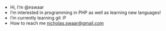 - Hi, I’m @nswaar
- I’m interested in programming in PHP as well as learning new languages!
- I’m currently learning git :P
- How to reach me nicholas.swaar@gmail.com
